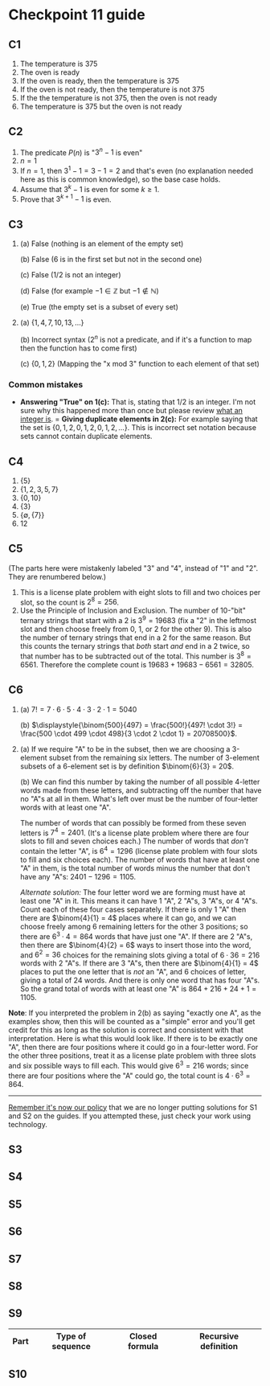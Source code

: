 # Checkpoint 11 guide 

## C1

1. The temperature is 375
2. The oven is ready
3. If the oven is ready, then the temperature is 375
4. If the oven is not ready, then the temperature is not 375
5. If the the temperature is not 375, then the oven is not ready
6. The temperature is 375 but the oven is not ready

## C2

1. The predicate $P(n)$ is "$3^n - 1$ is even"
2. $n=1$
3. If $n=1$, then $3^1 - 1 = 3 - 1 = 2$ and that's even (no explanation needed here as this is common knowledge), so the base case holds. 
4. Assume that $3^k-1$ is even for some $k \geq 1$. 
5. Prove that $3^{k+1} - 1$ is even. 

## C3

1. (a) False (nothing is an element of the empty set)

   (b) False ($6$ is in the first set but not in the second one)

   (c) False ($1/2$ is not an integer)

   (d) False (for example $-1 \in \mathbb{Z}$ but $-1 \not \in \mathbb{N}$)

   (e) True (the empty set is a subset of every set) 

2. (a) $\lbrace 1, 4, 7, 10, 13, \dots \rbrace$

   (b) Incorrect syntax ($2^n$ is not a predicate, and if it's a function to map then the function has to come first)

   (c) $\lbrace 0, 1, 2 \rbrace$ (Mapping the "x mod 3" function to each element of that set)

### Common mistakes 

- **Answering "True" on 1(c):** That is, stating that $1/2$ is an integer. I'm not sure why this happened more than once but please review [what an integer is](https://publish.obsidian.md/mth225/Computer+Arithmetic/Integers). 
= **Giving duplicate elements in 2(c):** For example saying that the set is $\lbrace 0, 1, 2, 0, 1, 2, 0, 1, 2, \dots \rbrace$. This is incorrect set notation because sets cannot contain duplicate elements. 

## C4 

1. $\lbrace 5 \rbrace$
2. $\lbrace 1,2,3,5,7\rbrace$
3. $\lbrace 0,10 \rbrace$
4. $\lbrace 3 \rbrace$
5. $\lbrace \emptyset, \lbrace 7 \rbrace \rbrace$
6. $12$

## C5 

(The parts here were mistakenly labeled "3" and "4", instead of "1" and "2". They are renumbered below.)

1. This is a license plate problem with eight slots to fill and two choices per slot, so the count is $2^8 = 256$. 
2. Use the Principle of Inclusion and Exclusion. The number of 10-"bit" ternary strings that start with a 2 is $3^9 = 19683$ (fix a "2" in the leftmost slot and then choose freely from 0, 1, or 2 for the other 9). This is also the number of ternary strings that end in a 2 for the same reason. But this counts the ternary strings that *both* start *and* end in a 2 twice, so that number has to be subtracted out of the total. This number is $3^8 = 6561$. Therefore the complete count is $19683 + 19683 - 6561 = 32805$. 



## C6

1. (a) $7! = 7 \cdot 6 \cdot 5 \cdot 4 \cdot 3 \cdot 2 \cdot 1 = 5040$

   (b) $\displaystyle{\binom{500}{497} = \frac{500!}{497! \cdot 3!} = \frac{500 \cdot 499 \cdot 498}{3 \cdot 2 \cdot 1} = 20708500}$. 

2. (a) If we require "A" to be in the subset, then we are choosing a 3-element subset from the remaining six letters. The number of 3-element subsets of a 6-element set is by definition $\binom{6}{3} = 20$. 

   (b) We can find this number by taking the number of all possible 4-letter words made from these letters, and subtracting off the number that have no "A"s at all in them. What's left over must be the number of four-letter words with at least one "A". 
   
   The number of words that can possibly be formed from these seven letters is $7^4 = 2401$. (It's a license plate problem where there are four slots to fill and seven choices each.) The number of words that *don't* contain the letter "A", is $6^4 = 1296$ (license plate problem with four slots to fill and six choices each). The number of words that have at least one "A" in them, is the total number of words minus the number that don't have any "A"s: $2401 - 1296 = 1105$. 

   *Alternate solution:* The four letter word we are forming must have at least one "A" in it. This means it can have 1 "A", 2 "A"s, 3 "A"s, or 4 "A"s. Count each of these four cases separately. If there is only 1 "A" then there are $\binom{4}{1} = 4$ places where it can go, and we can choose freely among 6 remaining letters for the other 3 positions; so there are $6^3 \cdot 4 = 864$ words that have just one "A". If there are 2 "A"s, then there are $\binom{4}{2} = 6$ ways to insert those into the word, and $6^2 = 36$ choices for the remaining slots giving a total of $6 \cdot 36 = 216$ words with 2 "A"s. If there are 3 "A"s, then there are $\binom{4}{1} = 4$ places to put the one letter that is *not* an "A", and 6 choices of letter, giving a total of $24$ words. And there is only one word that has four "A"s. So the grand total of words with at least one "A" is $864 + 216 + 24 + 1 = 1105$. 


**Note**: If you interpreted the problem in 2(b) as saying "exactly one A", as the examples show, then this will be counted as a "simple" error and you'll get credit for this as long as the solution is correct and consistent with that interpretation. Here is what this would look like. If there is to be exactly one "A", then there are four positions where it could go in a four-letter word. For the other three positions, treat it as a license plate problem with three slots and six possible ways to fill each. This would give $6^3 = 216$ words; since there are four positions where the "A" could go, the total count is $4 \cdot 6^3 = 864$. 

---

[Remember it's now our policy](https://github.com/RobertTalbert/discretecs/blob/master/MTH225-Winter2024/assignments/checkpoints/Checkpoint%208%20guide.md) that we are no longer putting solutions for S1 and S2 on the guides. If you attempted these, just check your work using technology.

## S3 

## S4

 
## S5



## S6


## S7



## S8


## S9

| Part | Type of sequence | Closed formula | Recursive definition | 
| --- | ---- | ---- | --- | 



## S10

<!-- The characteristic equation for the recurrence relation is
$$r^2 = 3r + 4$$
Getting all the terms on the left gives $r^2 - 3r - 4 = 0$. This factors into $(r-4)(r+1) = 0$ on the left, so the characteristic roots are $r = 4$ and $r=-1$. 

The framework for the solution using those roots is: 
$$a(n) = c_1 (4)^n + c_2 (-1)^n$$

Plugging in $n=0$ gives the equation $5 = c_1 (4)^0 + c_2(-1)^0$ which simplifies to $c_1 + c_2 = 5$. 

Plugging in $n=1$ gives the equation $8 = c_1 (4)^1 + c_2(-1)^1$ which simplifies to $4c_1 - c_2 = 8$. 

Using the "elimination" method for solving the system of equations, we add the left and right sides of the first equation to the left and right sides of the second. The $c_2$ term cancels, leaving us with $5c_1 = 13$. Therefore $c_1 = 13/5$. 

To find $c_2$, plug $c_1 = 13/5$ in to $c_1 + c_2 = 5$ to get $13/5 + c_2 = 5$. Now solve for $c_2$ to get $c_2 = 5 - 13/5 = 12/5$. 

So the final solution is
$$a(n) = \frac{13}{5} (4)^n + \frac{12}{5} (-1)^n$$

(Note: Using decimals, $13/5 = 2.6$ and $12/5 = 2.4$. These are OK to use here.) -->